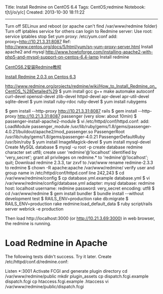 Title: Install Redmine on CentOS 6.4
Tags: CentOS;redmine
Notebook: t[t/j/o/y/c]
Created: 2013-10-30 18:11:22

------

Turn off SELinux and reboot (or apache can't find /var/www/redmine folder) 
Turn off iptables service for others can login to Redmine server: 
Use root: service iptables stop 
Set yum proxy: 
 /etc/yum.conf 
 add: proxy=http://10.21.3.31:8087 
Ref: http://www.centos.org/docs/5/html/yum/sn-yum-proxy-server.html 
Install apache2 and mysql 
http://www.howtoforge.com/installing-apache2-with-php5-and-mysql-support-on-centos-6.4-lamp 
Install redmine

[CentOS6.2安装Redmine教程](http://www.centoscn.com/image-text/install/2013/0913/1620.html) 

[Install Redmine 2.0.3 on Centos 6.3](http://www.redmine.org/projects/redmine/wiki/Redmine_203_with_Subversion_and_LDAP_Authentication_%28for_Redmine_and_Subversion_through_Redmine%29_on_Centos_6_i386_-_detailed#Get-Redmine-and-install-it) 

http://www.redmine.org/projects/redmine/wiki/How_to_Install_Redmine_on_CentOS_%28Detailed%29 
$ yum install gcc g++ make automake autoconf curl-devel openssl-devel zlib-devel httpd-devel apr-devel apr-util-devel sqlite-devel 
$ yum install ruby-rdoc ruby-devel 
$ yum install rubygems

$ gem install --http-proxy http://10.21.3.31:8087 rails 
$ gem install --http-proxy http://10.21.3.31:8087 passenger 
 (very slow: about 10min) 
$ passenger-install-apache2-module 
$ vi /etc/httpd/conf/httpd.conf: add: 
 LoadModule passenger_module /usr/lib/ruby/gems/1.8/gems/passenger-4.0.21/buildout/apache2/mod_passenger.so 
 PassengerRoot /usr/lib/ruby/gems/1.8/gems/passenger-4.0.21 
 PassengerDefaultRuby /usr/bin/ruby 
$ yum install ImageMagick-devel 
$ yum install mysql-devel 
Create MySQL database 
$ mysql -u root -p 
 create database redmine character set utf8; 
 create user 'redmine'@'localhost' identified by 'very_secret'; 
 grant all privileges on redmine.* to 'redmine'@'localhost'; 
 quit; 
Download redmine 2.3.3, tar zxvf to /var/www 
rename redmine-2.3.3 to redmine 
$ chown -R apache:apache /var/www/redmine/ 
verify user and group name in /etc/httpd/conf/httpd.conf line 242,243 
$ cd /var/www/redmine/config 
$ cp database.yml.example database.yml 
$ vi /var/www/redmine/config/database.yml 
 adapter: mysql 
  database: redmine 
  host: localhost 
  username: redmine 
  password: very_secret 
  encoding: utf8 
$ cd /var/www/redmine 
$ gem install bundler 
$ bundle install --without development test 
$ RAILS_ENV=production rake db:migrate 
$ RAILS_ENV=production rake redmine:load_default_data 
$ ruby script/rails server webrick -e production

 
Then load http://localhost:3000 (or http://10.21.3.69:3000) in web browser, the redmine is running. 
# Load Redmine in Apache 
The following tests didn't success. Try it later. 
Create /etc/httpd/conf.d/redmine.conf:

 Listen *:3001 
Activate FCGI and generate plugin directory 
cd /var/www/redmine/public 
mkdir plugin_assets 
cp dispatch.fcgi.example dispatch.fcgi 
cp htaccess.fcgi.example .htaccess 
vi /var/www/redmine/public/dispatch.fcgi
